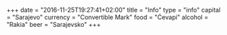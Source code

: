 +++
date = "2016-11-25T19:27:41+02:00"
title = "Info"
type = "info"
capital = "Sarajevo"
currency = "Convertible Mark"
food = "Ćevapi"
alcohol = "Rakia"
beer = "Sarajevsko"
+++
